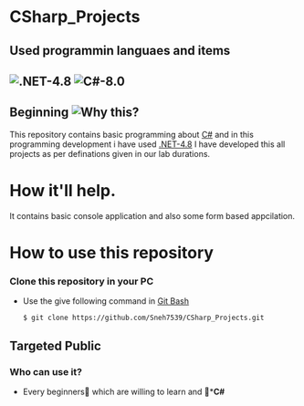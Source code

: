 CSharp_Projects
===============

Used programmin languaes and items
---------
## ![.NET-4.8](https://img.shields.io/badge/.NET-v4.8-red) ![C#-8.0](https://img.shields.io/badge/C%23-v8.0-green)

## Beginning ![Why this?](https://img.shields.io/badge/Why%20this%3F-Details%20about%20repository-yellowgreen)

This repository contains basic programming about [C#](https://docs.microsoft.com/en-us/dotnet/csharp) and in this programming development i have used [.NET-4.8](https://dotnet.microsoft.com/download/dotnet-framework)
I have developed this all projects as per definations given in our lab durations.

# How it'll help.
It contains basic console application and also some form based appcilation.

How to use this repository
==========================

### Clone this repository in your PC
- Use the give following command in [Git Bash](git-scm.com)

      $ git clone https://github.com/Sneh7539/CSharp_Projects.git
      
Targeted Public
---------
### Who can use it?
- Every beginners:baby: which are willing to learn and :gift_heart:***C#**
